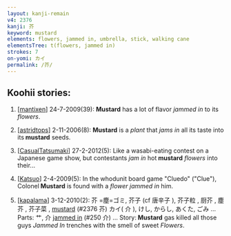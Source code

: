 ```yaml
---
layout: kanji-remain
v4: 2376
kanji: 芥
keyword: mustard
elements: flowers, jammed in, umbrella, stick, walking cane
elementsTree: t(flowers, jammed in)
strokes: 7
on-yomi: カイ
permalink: /芥/
---
```


## Koohii stories: 

1) [<a href="http://kanji.koohii.com/profile/mantixen">mantixen</a>] 24-7-2009(39): <strong>Mustard</strong> has a lot of flavor <em>jammed in</em> to its <em>flowers</em>.

2) [<a href="http://kanji.koohii.com/profile/astridtops">astridtops</a>] 2-11-2006(8): <strong>Mustard</strong> is a <em>plant</em> that <em>jams in</em> all its taste into its<strong> mustard</strong> seeds.

3) [<a href="http://kanji.koohii.com/profile/CasualTatsumaki">CasualTatsumaki</a>] 27-2-2012(5): Like a wasabi-eating contest on a Japanese game show, but contestants <em>jam in</em> hot<strong> mustard</strong> <em>flowers</em> into their...

4) [<a href="http://kanji.koohii.com/profile/Katsuo">Katsuo</a>] 2-4-2009(5): In the whodunit board game &quot;Cluedo&quot; (&quot;Clue&quot;), Colonel<strong> Mustard</strong> is found with a <em>flower jammed in</em> him.

5) [<a href="http://kanji.koohii.com/profile/kapalama">kapalama</a>] 3-12-2010(2): 芥 =塵=ゴミ, 芥子 (cf 唐辛子 ), 芥子粒 , 厨芥 , 塵芥 , 芥子菜 , <a href="../v4/2376.html">mustard</a> (#2376 芥) カイ( 介 ), けし, からし, あくた, ごみ ... Parts: 艹, 介 <a href="../v4/250.html">jammed in</a> (#250 介) ... Story:<strong> Mustard</strong> gas killed all those guys <em>Jammed In</em> trenches with the smell of sweet <em>Flowers</em>.


